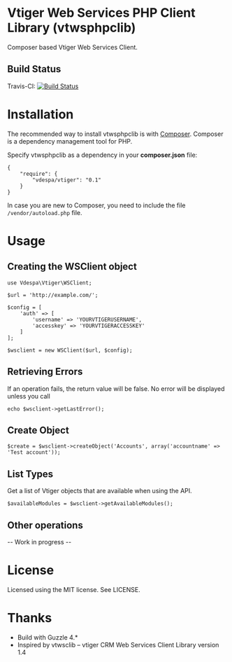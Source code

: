 Vtiger Web Services PHP Client Library (vtwsphpclib)
======================================
Composer based Vtiger Web Services Client.

Build Status
---------------------
Travis-CI: [![Build Status](https://travis-ci.org/vdespa/Vtiger-Web-Services-PHP-Client-Library.svg?branch=master)](https://travis-ci.org/vdespa/Vtiger-Web-Services-PHP-Client-Library)

# Installation

The recommended way to install vtwsphpclib is with [Composer](https://getcomposer.org/). Composer is a dependency management tool for PHP.

Specify vtwsphpclib as a dependency in your **composer.json** file:

	{
   		"require": {
      		"vdespa/vtiger": "0.1"
   		}
	}

In case you are new to Composer, you need to include the file `/vendor/autoload.php` file.

# Usage

## Creating the WSClient object
	use Vdespa\Vtiger\WSClient;

	$url = 'http://example.com/';

	$config = [
		'auth' => [
			'username' => 'YOURVTIGERUSERNAME',
			'accesskey' => 'YOURVTIGERACCESSKEY'
		]
	];

	$wsclient = new WSClient($url, $config);

## Retrieving Errors

If an operation fails, the return value will be false. No error will be displayed unless you call

	echo $wsclient->getLastError();

## Create Object

	$create = $wsclient->createObject('Accounts', array('accountname' => 'Test account'));

## List Types

Get a list of Vtiger objects that are available when using the API.

	$availableModules = $wsclient->getAvailableModules();

## Other operations

-- Work in progress --

# License

Licensed using the MIT license. See LICENSE.

# Thanks
- Build with Guzzle 4.*
- Inspired by vtwsclib – vtiger CRM Web Services Client Library version 1.4
